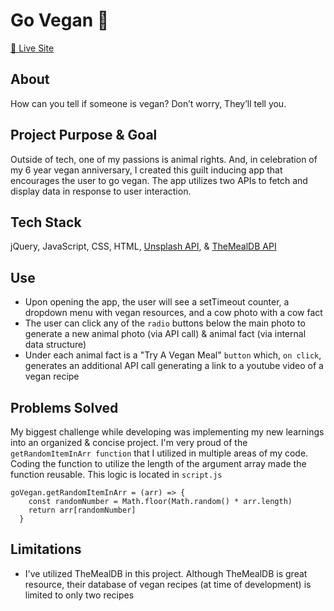 # Go Vegan 🌱
<a href="https://itsoliviasparks.github.io/go-vegan/">🔗 Live Site</a>

## About
How can you tell if someone is vegan? Don’t worry, They’ll tell you.

## Project Purpose & Goal
Outside of tech, one of my passions is animal rights. And, in celebration of my 6 year vegan anniversary, I created this guilt inducing app that encourages the user to go vegan. The app utilizes two APIs to fetch and display data in response to user interaction.

## Tech Stack
jQuery, JavaScript, CSS, HTML, <a href="https://unsplash.com/developers">Unsplash API</a>, & <a href="https://www.themealdb.com/api.php">TheMealDB API</a>

## Use
- Upon opening the app, the user will see a setTimeout counter, a dropdown menu with vegan resources, and a cow photo with a cow fact
- The user can click any of the `radio` buttons below the main photo to generate a new animal photo (via API call) & animal fact (via internal data structure)
- Under each animal fact is a "Try A Vegan Meal" `button` which, `on click`, generates an additional API call generating a link to a youtube video of a vegan recipe

## Problems Solved
My biggest challenge while developing was implementing my new learnings into an organized & concise project. I'm very proud of the `getRandomItemInArr function` that I utilized in multiple areas of my code. Coding the function to utilize the length of the argument array made the function reusable.
This logic is located in `script.js`
```
goVegan.getRandomItemInArr = (arr) => {
    const randomNumber = Math.floor(Math.random() * arr.length)
    return arr[randomNumber]
  }
```

## Limitations
- I've utilized TheMealDB in this project. Although TheMealDB is great resource, their database of vegan recipes (at time of development) is limited to only two recipes
